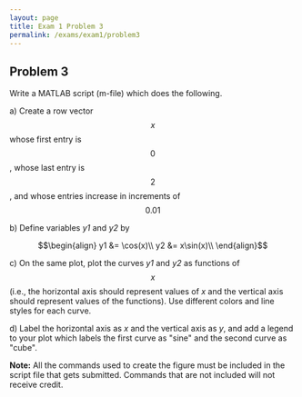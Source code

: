 ```yaml
---
layout: page
title: Exam 1 Problem 3
permalink: /exams/exam1/problem3
---
```


## Problem 3

Write a MATLAB script (m-file) which does the following.

a) Create a row vector $$x$$ whose first entry is $$0$$, whose last entry is $$2$$, and whose entries increase in increments of $$0.01$$

b) Define variables *y1* and *y2* by

$$\begin{align}
y1 &= \cos(x)\\
y2 &= x\sin(x)\\
\end{align}$$

c) On the same plot, plot the curves *y1* and *y2* as functions of $$x$$ (i.e., the horizontal axis should represent values of *x* and the vertical axis should represent values of the functions).  Use different colors and line styles for each curve.

d) Label the horizontal axis as *x* and the vertical axis as *y*, and add a legend to your plot which labels the first curve as "sine" and the second curve as "cube".

**Note:** All the commands used to create the figure must be included in the script file that gets submitted.  Commands that are not included will not receive credit.

